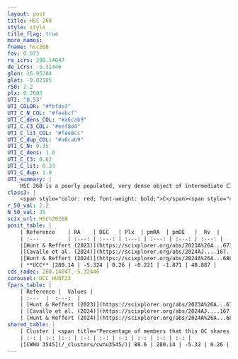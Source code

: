 ```yaml
---
layout: post
title: HSC 268
style: style
title_flag: true
more_names: 
fname: hsc268
fov: 0.073
ra_icrs: 280.14047
de_icrs: -5.32446
glon: 26.95284
glat: -0.02105
r50: 2.2
plx: 0.2603
UTI: "0.53"
UTI_COLOR: "#fbfde3"
UTI_C_N_COL: "#feebcf"
UTI_C_dens_COL: "#a6cab9"
UTI_C_C3_COL: "#eef8d4"
UTI_C_lit_COL: "#fee8cc"
UTI_C_dup_COL: "#a6cab9"
UTI_C_N: 0.35
UTI_C_dens: 1.0
UTI_C_C3: 0.62
UTI_C_lit: 0.33
UTI_C_dup: 1.0
UTI_summary: |
    HSC 268 is a poorly populated, very dense object of intermediate C3 quality. It was recently reported in the literature. This object shares a large percentage of members with a later reported entry.
class3: |
    <span style="color: red; font-weight: bold;">C</span><span style="color: green; font-weight: bold;">A</span>
r_50_val: 2.2
N_50_val: 35
scix_url: HSC%20268
posit_table: |
    | Reference    | RA    | DEC   | Plx  | pmRA  | pmDE   |  Rv  |
    | :---         | :---: | :---: | :---: | :---: | :---: | :---: |
    |[Hunt & Reffert (2023)](https://scixplorer.org/abs/2023A%26A...673A.114H) | 280.146 | -5.325 | 0.268 | -0.218 | -1.88 | 62.716 |
    |[Cavallo et al. (2024)](https://scixplorer.org/abs/2024AJ....167...12C) | 280.127 | -5.338 | 0.262 | -- | -- | -- |
    |[Hunt & Reffert (2024)](https://scixplorer.org/abs/2024A%26A...686A..42H) | 280.146 | -5.325 | 0.268 | -0.218 | -1.88 | 62.716 |
    | **UCC** |280.14 | -5.324 | 0.26 | -0.221 | -1.871 | 48.887 | 
cds_radec: 280.14047,-5.32446
carousel: UCC_HUNT23
fpars_table: |
    | Reference |  Values |
    | :---  |  :---:  |
    | [Hunt & Reffert (2023)](https://scixplorer.org/abs/2023A%26A...673A.114H) | `AV50=4.009, diffAV50=3.08, MOD50=12.599, logAge50=7.671` |
    | [Cavallo et al. (2024)](https://scixplorer.org/abs/2024AJ....167...12C) | `AV50=5.54, dMod50=11.98, logAge50=7.04, [Fe/H]50=-0.61` |
    | [Hunt & Reffert (2024)](https://scixplorer.org/abs/2024A%26A...686A..42H) | `MassJ=1100.69` |
shared_table: |
    | Cluster | <span title="Percentage of members that this OC shares with the ones listed">%</span>   | RA   | DEC   | Plx   | pmRA  | pmDE  | Rv | UTI |
    | :-: | :-: |:-: | :-: | :-: | :-: | :-: | :-: | :-: |
    |[CWNU 3545](/_clusters/cwnu3545/)| 88.6 | 280.14 | -5.32 | 0.26 | -0.23 | -1.86 | 55.41 |0.2 |
---
```


